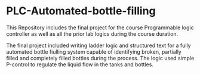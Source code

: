 # PLC-Automated-bottle-filling
This Repository includes the final project for the course Programmable logic controller as well as all the prior lab logics during the course duration.

The final project included writing ladder logic and structured text for a fully automated bottle fiulling system capable of identifying broken, partially filled and completely filled bottles during the process. The logic used simple P-control to regulate the liquid flow in the tanks and bottles.
